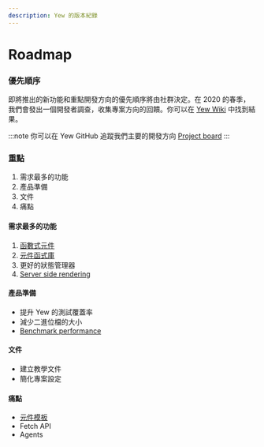```yaml
---
description: Yew 的版本紀錄
---
```


# Roadmap

### 優先順序

即將推出的新功能和重點開發方向的優先順序將由社群決定。在 2020 的春季，我們會發出一個開發者調查，收集專案方向的回饋。你可以在 [Yew Wiki](https://github.com/yewstack/yew/wiki/Dev-Survey-%5BSpring-2020%5D) 中找到結果。

:::note
你可以在 Yew GitHub 追蹤我們主要的開發方向 [Project board](https://github.com/yewstack/yew/projects)
:::

### 重點 <a id="focuses"></a>

1. 需求最多的功能
2. 產品準備
3. 文件
4. 痛點

#### 需求最多的功能 <a id="top-requested-features"></a>

1. [函數式元件](https://github.com/yewstack/yew/projects/3)
2. [元件函式庫](https://github.com/yewstack/yew/projects/4)
3. 更好的狀態管理器
4. [Server side rendering](https://github.com/yewstack/yew/projects/5)

#### 產品準備

* 提升 Yew 的測試覆蓋率
* 減少二進位檔的大小
* [Benchmark performance](https://github.com/yewstack/yew/issues/5)

#### 文件

* 建立教學文件
* 簡化專案設定

#### 痛點

* [元件模板](https://github.com/yewstack/yew/issues/830)
* Fetch API
* Agents

